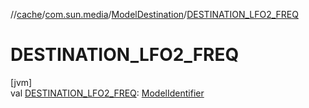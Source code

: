 //[cache](../../../index.md)/[com.sun.media](../index.md)/[ModelDestination](index.md)/[DESTINATION_LFO2_FREQ](-d-e-s-t-i-n-a-t-i-o-n_-l-f-o2_-f-r-e-q.md)

# DESTINATION_LFO2_FREQ

[jvm]\
val [DESTINATION_LFO2_FREQ](-d-e-s-t-i-n-a-t-i-o-n_-l-f-o2_-f-r-e-q.md): [ModelIdentifier](../-model-identifier/index.md)
